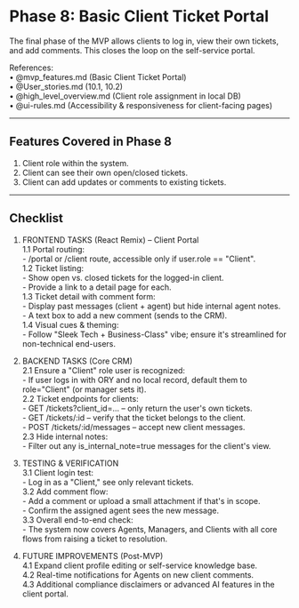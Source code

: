 # Phase 8: Basic Client Ticket Portal

The final phase of the MVP allows clients to log in, view their own tickets, and add comments. This closes the loop on the self-service portal.

References:  
• @mvp_features.md (Basic Client Ticket Portal)  
• @User_stories.md (10.1, 10.2)  
• @high_level_overview.md (Client role assignment in local DB)  
• @ui-rules.md (Accessibility & responsiveness for client-facing pages)  

---

## Features Covered in Phase 8
1. Client role within the system.  
2. Client can see their own open/closed tickets.  
3. Client can add updates or comments to existing tickets.  

---

## Checklist

1. FRONTEND TASKS (React Remix) – Client Portal  
   1.1 Portal routing:  
       - /portal or /client route, accessible only if user.role == "Client".  
   1.2 Ticket listing:  
       - Show open vs. closed tickets for the logged-in client.  
       - Provide a link to a detail page for each.  
   1.3 Ticket detail with comment form:  
       - Display past messages (client + agent) but hide internal agent notes.  
       - A text box to add a new comment (sends to the CRM).  
   1.4 Visual cues & theming:  
       - Follow "Sleek Tech + Business-Class" vibe; ensure it's streamlined for non-technical end-users.  

2. BACKEND TASKS (Core CRM)  
   2.1 Ensure a "Client" role user is recognized:  
       - If user logs in with ORY and no local record, default them to role="Client" (or manager sets it).  
   2.2 Ticket endpoints for clients:  
       - GET /tickets?client_id=... – only return the user's own tickets.  
       - GET /tickets/:id – verify that the ticket belongs to the client.  
       - POST /tickets/:id/messages – accept new client messages.  
   2.3 Hide internal notes:  
       - Filter out any is_internal_note=true messages for the client's view.  

3. TESTING & VERIFICATION  
   3.1 Client login test:  
       - Log in as a "Client," see only relevant tickets.  
   3.2 Add comment flow:  
       - Add a comment or upload a small attachment if that's in scope.  
       - Confirm the assigned agent sees the new message.  
   3.3 Overall end-to-end check:  
       - The system now covers Agents, Managers, and Clients with all core flows from raising a ticket to resolution.  

4. FUTURE IMPROVEMENTS (Post-MVP)  
   4.1 Expand client profile editing or self-service knowledge base.  
   4.2 Real-time notifications for Agents on new client comments.  
   4.3 Additional compliance disclaimers or advanced AI features in the client portal. 